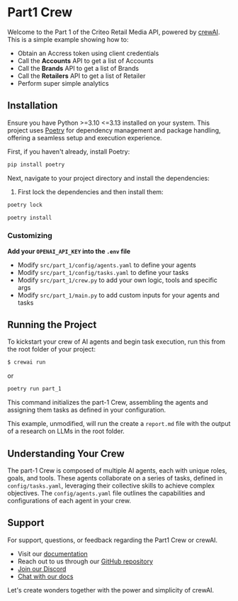 # Part1 Crew

Welcome to the Part 1 of the Criteo Retail Media API, powered by [crewAI](https://crewai.com). This is a simple example showing how to:

- Obtain an Accress token using client credentials
- Call the **Accounts** API to get a list of Accounts
- Call the **Brands** API to get a list of Brands
- Call the **Retailers** API to get a list of Retailer
- Perform super simple analytics

## Installation

Ensure you have Python >=3.10 <=3.13 installed on your system. This project uses [Poetry](https://python-poetry.org/) for dependency management and package handling, offering a seamless setup and execution experience.

First, if you haven't already, install Poetry:

```bash
pip install poetry
```

Next, navigate to your project directory and install the dependencies:

1. First lock the dependencies and then install them:

```bash
poetry lock
```

```bash
poetry install
```

### Customizing

**Add your `OPENAI_API_KEY` into the `.env` file**

- Modify `src/part_1/config/agents.yaml` to define your agents
- Modify `src/part_1/config/tasks.yaml` to define your tasks
- Modify `src/part_1/crew.py` to add your own logic, tools and specific args
- Modify `src/part_1/main.py` to add custom inputs for your agents and tasks

## Running the Project

To kickstart your crew of AI agents and begin task execution, run this from the root folder of your project:

```bash
$ crewai run
```

or

```bash
poetry run part_1
```

This command initializes the part-1 Crew, assembling the agents and assigning them tasks as defined in your configuration.

This example, unmodified, will run the create a `report.md` file with the output of a research on LLMs in the root folder.

## Understanding Your Crew

The part-1 Crew is composed of multiple AI agents, each with unique roles, goals, and tools. These agents collaborate on a series of tasks, defined in `config/tasks.yaml`, leveraging their collective skills to achieve complex objectives. The `config/agents.yaml` file outlines the capabilities and configurations of each agent in your crew.

## Support

For support, questions, or feedback regarding the Part1 Crew or crewAI.

- Visit our [documentation](https://docs.crewai.com)
- Reach out to us through our [GitHub repository](https://github.com/joaomdmoura/crewai)
- [Join our Discord](https://discord.com/invite/X4JWnZnxPb)
- [Chat with our docs](https://chatg.pt/DWjSBZn)

Let's create wonders together with the power and simplicity of crewAI.
